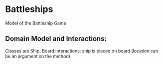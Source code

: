 # Battleships
Model of the Battleship Game

## Domain Model and Interactions:

Classes are Ship, Board
Interactions: ship is placed on board (location can be an argument on the method)

